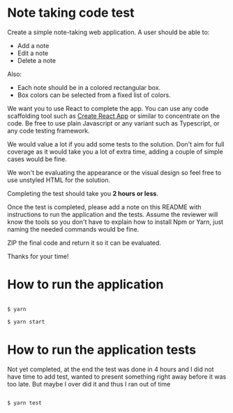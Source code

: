 # Note taking code test

Create a simple note-taking web application. A user should be able to:

- Add a note
- Edit a note
- Delete a note

Also:

- Each note should be in a colored rectangular box.
- Box colors can be selected from a fixed list of colors.

We want you to use React to complete the app. You can use any code scaffolding tool such as [Create React App](https://create-react-app.dev/) or similar to concentrate on the code. Be free to use plain Javascript or any variant such as Typescript, or any code testing framework.

We would value a lot if you add some tests to the solution. Don't aim for full coverage as it would take you a lot of extra time, adding a couple of simple cases would be fine.

We won't be evaluating the appearance or the visual design so feel free to use unstyled HTML for the solution.

Completing the test should take you **2 hours or less**.

Once the test is completed, please add a note on this README with instructions to run the application and the tests. Assume the reviewer will know the tools so you don't have to explain how to install Npm or Yarn, just naming the needed commands would be fine.

ZIP the final code and return it so it can be evaluated.

Thanks for your time!

# How to run the application

```bash

$ yarn

$ yarn start

```

# How to run the application tests

Not yet completed, at the end the test was done in 4 hours and I did not have time to add test, wanted to present something right away before it was too late. But maybe I over did it and thus I ran out of time

```bash

$ yarn test

```
